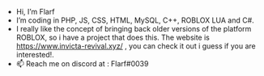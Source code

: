 - Hi, I’m Flarf
- I’m coding in PHP, JS, CSS, HTML, MySQL, C++, ROBLOX LUA and C#.
- I really like the concept of bringing back older versions of the platform ROBLOX, so i have a project that does this. The website is https://www.invicta-revival.xyz/ , you can check it out i guess if you are interested!.
- 📫 Reach me on discord at : Flarf#0039


